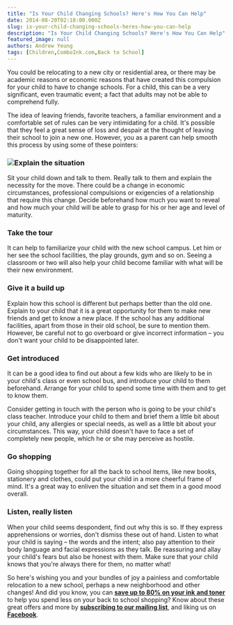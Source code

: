 ```yaml
---
title: "Is Your Child Changing Schools? Here's How You Can Help"
date: 2014-08-20T02:18:00.000Z
slug: is-your-child-changing-schools-heres-how-you-can-help
description: "Is Your Child Changing Schools? Here's How You Can Help"
featured_image: null
authors: Andrew Yeung
tags: [Children,ComboInk.com,Back to School]
---
```


You could be relocating to a new city or residential area, or there may be academic reasons or economic reasons that have created this compulsion for your child to have to change schools. For a child, this can be a very significant, even traumatic event; a fact that adults may not be able to comprehend fully. 

The idea of leaving friends, favorite teachers, a familiar environment and a comfortable set of rules can be very intimidating for a child. It's possible that they feel a great sense of loss and despair at the thought of leaving their school to join a new one. However, you as a parent can help smooth this process by using some of these pointers: 

### [![](/blog/images/newscool.jpg)](/blog/images/newscool.jpg)Explain the situation

Sit your child down and talk to them. Really talk to them and explain the necessity for the move. There could be a change in economic circumstances, professional compulsions or exigencies of a relationship that require this change. Decide beforehand how much you want to reveal and how much your child will be able to grasp for his or her age and level of maturity.

### Take the tour 

It can help to familiarize your child with the new school campus. Let him or her see the school facilities, the play grounds, gym and so on. Seeing a classroom or two will also help your child become familiar with what will be their new environment. 

### Give it a build up

Explain how this school is different but perhaps better than the old one. Explain to your child that it is a great opportunity for them to make new friends and get to know a new place. If the school has any additional facilities, apart from those in their old school, be sure to mention them. However, be careful not to go overboard or give incorrect information – you don't want your child to be disappointed later. 

### Get introduced

It can be a good idea to find out about a few kids who are likely to be in your child's class or even school bus, and introduce your child to them beforehand. Arrange for your child to spend some time with them and to get to know them. 

Consider getting in touch with the person who is going to be your child's class teacher. Introduce your child to them and brief them a little bit about your child, any allergies or special needs, as well as a little bit about your circumstances. This way, your child doesn't have to face a set of completely new people, which he or she may perceive as hostile. 

### Go shopping 

Going shopping together for all the back to school items, like new books, stationery and clothes, could put your child in a more cheerful frame of mind. It's a great way to enliven the situation and set them in a good mood overall. 

### Listen, really listen

When your child seems despondent, find out why this is so. If they express apprehensions or worries, don't dismiss these out of hand. Listen to what your child is saying – the words and the intent; also pay attention to their body language and facial expressions as they talk. Be reassuring and allay your child's fears but also be honest with them. Make sure that your child knows that you're always there for them, no matter what! 

So here's wishing you and your bundles of joy a painless and comfortable relocation to a new school, perhaps a new neighborhood and other changes! And did you know, you can [**save up to 80% on your ink** **and toner**](https://www.comboink.com/) to help you spend less on your back to school shopping? Know about these great offers and more by [**subscribing to our mailing list**](https://www.comboink.com/coupon), and liking us on [**Facebook**](https://www.facebook.com/comboink).

## 
